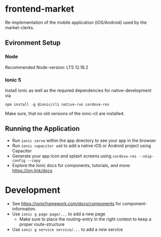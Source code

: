 # frontend-market

Re-implementation of the mobile application (iOS/Android) used by the market-clerks.

## Evironment Setup

### Node

Recommended Node-version: LTS 12.16.2

### Ionic 5

Install ionic as well as the required dependencies for native-development via

```shell
npm install -g @ionic/cli native-run cordova-res
```

Make sure, that no old versions of the ionic-cli are installed.

## Running the Application

- Run `ionic serve` within the app directory to see your app in the browser
- Run `ionic capacitor add` to add a native iOS or Android project using Capacitor
- Generate your app icon and splash screens using `cordova-res --skip-config --copy`
- Explore the Ionic docs for components, tutorials, and more: https://ion.link/docs

# Development

- See https://ionicframework.com/docs/components for component-information.
- Use `ionic g page page/...` to add a new page
    - Make sure to place the routing-entry in the right context to keep a proper route-structure
- Use `ionic g service service/...` to add a new service